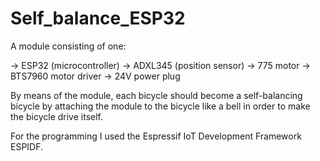 # Self_balance_ESP32
A module consisting of one:

-> ESP32 (microcontroller)
-> ADXL345 (position sensor)
-> 775 motor 
-> BTS7960 motor driver
-> 24V power plug 

By means of the module, each bicycle should become a self-balancing bicycle by attaching the module to the bicycle like a bell in order to make the bicycle drive itself. 

For the programming I used the Espressif IoT Development Framework ESPIDF. 
